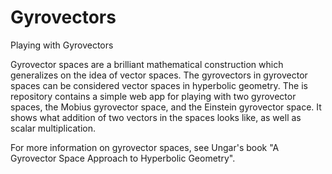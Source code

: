 # Gyrovectors
Playing with Gyrovectors

Gyrovector spaces are a brilliant mathematical construction which generalizes on the idea of vector spaces.
The gyrovectors in gyrovector spaces can be considered vector spaces in hyperbolic geometry.
The is repository contains a simple web app for playing with two gyrovector spaces, the Mobius gyrovector space, and the Einstein gyrovector space.
It shows what addition of two vectors in the spaces looks like, as well as scalar multiplication.

For more information on gyrovector spaces, see Ungar's book "A Gyrovector Space Approach to Hyperbolic Geometry".
